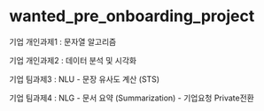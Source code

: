 # wanted_pre_onboarding_project

기업 개인과제1 : 문자열 알고리즘

기업 개인과제2 : 데이터 분석 및 시각화

기업 팀과제3 : NLU - 문장 유사도 계산 (STS)

기업 팀과제4 : NLG - 문서 요약 (Summarization) - 기업요청 Private전환
